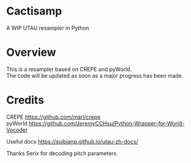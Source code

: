 # Cactisamp
A WIP UTAU resampler in Python  
  
# Overview  
This is a resampler based on CREPE and pyWorld.  
The code will be updated as soon as a major progress has been made.  
  
  
# Credits  
CREPE https://github.com/marl/crepe  
pyWorld https://github.com/JeremyCCHsu/Python-Wrapper-for-World-Vocoder  
  
Useful docs https://suibianp.github.io/utau-zh-docs/  

Thanks Serix for decoding pitch parameters.
